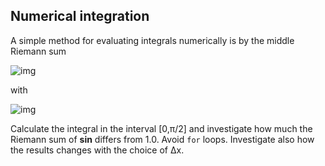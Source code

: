 ## Numerical integration

A simple method for evaluating integrals numerically is by the middle Riemann
sum

<!--- Equation
S = \int_a^b f(x) dx = \sum_{i=1}^n f(x'_i) \Delta x
--->

![img](https://quicklatex.com/cache3/e2/ql_30419670e67bc2b3d039e8a9d8653de2_l3.png)

with

<!--- Equation
x'_i = (x_i + x_{i-1}) / 2; x_0 = a, x_n = b
--->

![img](https://quicklatex.com/cache3/09/ql_f124fd5c831e873c6abd41160fae2d09_l3.png)

Calculate the integral in the interval [0,π/2] and investigate how much the
Riemann sum of **sin** differs from 1.0. Avoid `for` loops. Investigate also
how the results changes with the choice of Δx.
